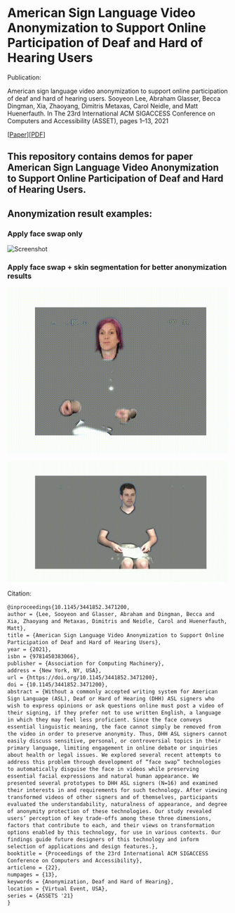 # American Sign Language Video Anonymization to Support Online Participation of Deaf and Hard of Hearing Users

Publication:

American sign language video anonymization to support online participation of deaf and hard of hearing users. Sooyeon Lee, Abraham Glasser, Becca Dingman, Xia, Zhaoyang, Dimitris Metaxas, Carol Neidle, and Matt Huenerfauth. In The 23rd International ACM SIGACCESS Conference on Computers and Accessibility (ASSET), pages 1–13, 2021

[[Paper](https://dl.acm.org/doi/abs/10.1145/3441852.3471200)][[PDF](https://dl.acm.org/doi/pdf/10.1145/3441852.3471200)]

## This repository contains demos for paper American Sign Language Video Anonymization to Support Online Participation of Deaf and Hard of Hearing Users.

## Anonymization result examples:
### Apply face swap only

![Screenshot](demos/e.gif)

### Apply face swap + skin segmentation for better anonymization results

![Screenshot](demos/f.gif)

![Screenshot](demos/g.gif)

Citation: 
```
@inproceedings{10.1145/3441852.3471200,
author = {Lee, Sooyeon and Glasser, Abraham and Dingman, Becca and Xia, Zhaoyang and Metaxas, Dimitris and Neidle, Carol and Huenerfauth, Matt},
title = {American Sign Language Video Anonymization to Support Online Participation of Deaf and Hard of Hearing Users},
year = {2021},
isbn = {9781450383066},
publisher = {Association for Computing Machinery},
address = {New York, NY, USA},
url = {https://doi.org/10.1145/3441852.3471200},
doi = {10.1145/3441852.3471200},
abstract = {Without a commonly accepted writing system for American Sign Language (ASL), Deaf or Hard of Hearing (DHH) ASL signers who wish to express opinions or ask questions online must post a video of their signing, if they prefer not to use written English, a language in which they may feel less proficient. Since the face conveys essential linguistic meaning, the face cannot simply be removed from the video in order to preserve anonymity. Thus, DHH ASL signers cannot easily discuss sensitive, personal, or controversial topics in their primary language, limiting engagement in online debate or inquiries about health or legal issues. We explored several recent attempts to address this problem through development of “face swap” technologies to automatically disguise the face in videos while preserving essential facial expressions and natural human appearance. We presented several prototypes to DHH ASL signers (N=16) and examined their interests in and requirements for such technology. After viewing transformed videos of other signers and of themselves, participants evaluated the understandability, naturalness of appearance, and degree of anonymity protection of these technologies. Our study revealed users’ perception of key trade-offs among these three dimensions, factors that contribute to each, and their views on transformation options enabled by this technology, for use in various contexts. Our findings guide future designers of this technology and inform selection of applications and design features.},
booktitle = {Proceedings of the 23rd International ACM SIGACCESS Conference on Computers and Accessibility},
articleno = {22},
numpages = {13},
keywords = {Anonymization, Deaf and Hard of Hearing},
location = {Virtual Event, USA},
series = {ASSETS '21}
}
```
